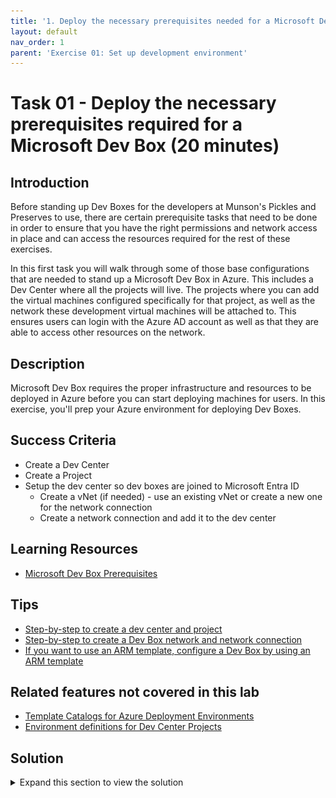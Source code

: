 ```yaml
---
title: '1. Deploy the necessary prerequisites needed for a Microsoft Dev Box'
layout: default
nav_order: 1
parent: 'Exercise 01: Set up development environment'
---
```


# Task 01 - Deploy the necessary prerequisites required for a Microsoft Dev Box (20 minutes)

## Introduction

Before standing up Dev Boxes for the developers at Munson's Pickles and Preserves to use, there are certain prerequisite tasks that need to be done in order to ensure that you have the right permissions and network access in place and can access the resources required for the rest of these exercises.

In this first task you will walk through some of those base configurations that are needed to stand up a Microsoft Dev Box in Azure. This includes a Dev Center where all the projects will live. The projects where you can add the virtual machines configured specifically for that project, as well as the network these development virtual machines will be attached to. This ensures users can login with the Azure AD account as well as that they are able to access other resources on the network.

## Description

Microsoft Dev Box requires the proper infrastructure and resources to be deployed in Azure before you can start deploying  machines for users. In this exercise, you'll prep your Azure environment for deploying Dev Boxes.

## Success Criteria

- Create a Dev Center
- Create a Project
- Setup the dev center so dev boxes are joined to Microsoft Entra ID
  - Create a vNet (if needed) - use an existing vNet or create a new one for the network connection
  - Create a network connection and add it to the dev center

## Learning Resources

- [Microsoft Dev Box Prerequisites](https://learn.microsoft.com/azure/dev-box/quickstart-configure-dev-box-service?tabs=AzureADJoin#prerequisites)

## Tips

- [Step-by-step to create a dev center and project](https://learn.microsoft.com/azure/dev-box/quickstart-configure-dev-box-service?tabs=AzureADJoin#1-create-a-dev-center)
- [Step-by-step to create a Dev Box network and network connection](https://learn.microsoft.com/azure/dev-box/quickstart-configure-dev-box-service?tabs=AzureADJoin#2-configure-a-network-connection)
- [If you want to use an ARM template, configure a Dev Box by using an ARM template](https://learn.microsoft.com/azure/dev-box/quickstart-configure-dev-box-arm-template)

## Related features not covered in this lab

- [Template Catalogs for Azure Deployment Environments](https://learn.microsoft.com/azure/deployment-environments/how-to-configure-catalog)
- [Environment definitions for Dev Center Projects](https://learn.microsoft.com/azure/deployment-environments/configure-environment-definition)

## Solution

<details markdown="block">
<summary>Expand this section to view the solution</summary>

1. Navigate to Azure and create a new Resource Group for the Lab
2. In the search box, find Microsoft Dev Box

   ![Microsoft Dev Box](../../Media/MicrosoftDevBox.png)
3. Select Dev centers and click to create a new one
4. Use a name like MPPDevCenter for the Dev center name
   ![Create Dev center](../../Media/CreateDevCenter.png)
5. Once you're in your Dev Center, Create a new project
   ![Create a new project](../../Media/DevCenterProject.png)
6. Create a project for the Munson's Pickles and Preserves Team Messaging System application
7. ![Create the Team Messaging system Project](../../Media/MPPTeamMessagingProject.png)
   1. Leave Dev Box management with the defaults, if you wanted to set a limit on the number of machines a user could create you can do that here.
8. Go back to the Azure Portal and your Resource Group and create a new Virtual network
    ![Select Virtual network](../../Media/VirtualNetwork.png)
    ![Virtual Network Configuration](../../Media/VirtualNetworkConfig.png)
    You can keep Security and IP addresses to the defaults and create the network
9. Create a new Network Connection in the resource group
    ![Network Connection](../../Media/NetworkConnection.png)
10. Make sure it's in your same resource group and the domain join type is set to Azure active directory join. In the network connection details connect it to the network you just created.
    ![Network Connection Configuration](../../Media/NetworkConnectionConfig.png)
11. Once the network connection is created, navigate back to your Dev Center and under Networking add the network connection you just created.
    ![Add a network connection to dev center](../../Media/DevCenterNetworkConnection.png)
    You can add it before the checks are finished running, they will continue to run once it's been added.

Now you're ready to deploy an image and create your machine.

</details>